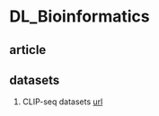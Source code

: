 # DL_Bioinformatics
## article

## datasets
1. CLIP-seq datasets [url](http://www.bioinf.uni-freiburg.de/Software/GraphProt/)
